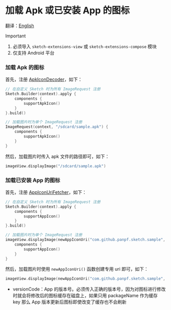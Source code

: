 # 加载 Apk 或已安装 App 的图标

翻译：[English](apk_app_icon.md)

> [!IMPORTANT]
> 1. 必须导入 `sketch-extensions-view` 或 `sketch-extensions-compose` 模块
> 2. 仅支持 Android 平台

### 加载 Apk 的图标

首先，注册 [ApkIconDecoder]，如下：

```kotlin
// 在自定义 Sketch 时为所有 ImageRequest 注册
Sketch.Builder(context).apply {
    components {
        supportApkIcon()
    }
}.build()

// 加载图片时为单个 ImageRequest 注册
ImageRequest(context, "/sdcard/sample.apk") {
    components {
        supportApkIcon()
    }
}
```

然后，加载图片时传入 apk 文件的路径即可，如下：

```kotlin
imageView.displayImage("/sdcard/sample.apk")
```

### 加载已安装 App 的图标

首先，注册 [AppIconUriFetcher]，如下：

```kotlin
// 在自定义 Sketch 时为所有 ImageRequest 注册
Sketch.Builder(context).apply {
    components {
        supportAppIcon()
    }
}.build()

// 加载图片时为单个 ImageRequest 注册
imageView.displayImage(newAppIconUri("com.github.panpf.sketch.sample", versionCode = 1)) {
    components {
        supportAppIcon()
    }
}
```

然后，加载图片时使用 `newAppIconUri()` 函数创建专用 uri 即可，如下：

```kotlin
imageView.displayImage(newAppIconUri("com.github.panpf.sketch.sample", versionCode = 1))
```

* versionCode：App 的版本号。必须传入正确的版本号，因为对图标进行修改时就会将修改后的图标缓存在磁盘上，如果只用
  packageName 作为缓存 key 那么 App 版本更新后图标即使改变了缓存也不会刷新

[comment]: <> (classs)


[ApkIconDecoder]: ../../sketch-extensions-core/src/androidMain/kotlin/com/github/panpf/sketch/decode/ApkIconDecoder.kt

[AppIconUriFetcher]: ../../sketch-extensions-core/src/androidMain/kotlin/com/github/panpf/sketch/fetch/AppIconUriFetcher.kt

[ImageRequest]: ../../sketch-core/src/commonMain/kotlin/com/github/panpf/sketch/request/ImageRequest.kt

[Sketch]: ../../sketch-core/src/commonMain/kotlin/com/github/panpf/sketch/Sketch.kt
